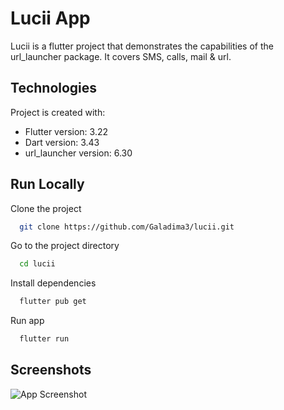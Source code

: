 
# Lucii App

Lucii is a flutter project that demonstrates the capabilities of the url_launcher package. It covers SMS, calls, mail & url. 

	
## Technologies
Project is created with:
* Flutter version: 3.22
* Dart version: 3.43
* url_launcher version: 6.30
	


## Run Locally

Clone the project

```bash
  git clone https://github.com/Galadima3/lucii.git
```

Go to the project directory

```bash
  cd lucii
```

Install dependencies

```bash
  flutter pub get
```

Run app

```bash
  flutter run
```


## Screenshots

![App Screenshot](https://via.placeholder.com/468x300?text=App+Screenshot+Here)

